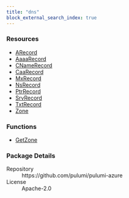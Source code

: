```yaml
---
title: "dns"
block_external_search_index: true
---
```


<!-- WARNING: this file was generated by Pulumi Docs Generator. -->
<!-- Do not edit by hand unless you're certain you know what you are doing! -->

<h3>Resources</h3>
<ul class="api">
    <li><a href="arecord"><span class="symbol resource"></span>ARecord</a></li>
    <li><a href="aaaarecord"><span class="symbol resource"></span>AaaaRecord</a></li>
    <li><a href="cnamerecord"><span class="symbol resource"></span>CNameRecord</a></li>
    <li><a href="caarecord"><span class="symbol resource"></span>CaaRecord</a></li>
    <li><a href="mxrecord"><span class="symbol resource"></span>MxRecord</a></li>
    <li><a href="nsrecord"><span class="symbol resource"></span>NsRecord</a></li>
    <li><a href="ptrrecord"><span class="symbol resource"></span>PtrRecord</a></li>
    <li><a href="srvrecord"><span class="symbol resource"></span>SrvRecord</a></li>
    <li><a href="txtrecord"><span class="symbol resource"></span>TxtRecord</a></li>
    <li><a href="zone"><span class="symbol resource"></span>Zone</a></li>
</ul>

<h3>Functions</h3>
<ul class="api">
    <li><a href="getzone"><span class="symbol datasource"></span>GetZone</a></li>
</ul>

<h3>Package Details</h3>
<dl class="package-details">
	<dt>Repository</dt>
	<dd>https://github.com/pulumi/pulumi-azure</dd>
	<dt>License</dt>
	<dd>Apache-2.0</dd>
</dl>

